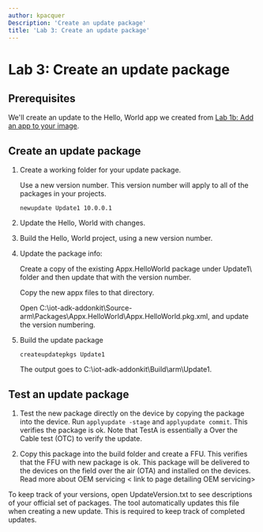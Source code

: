 ```yaml
---
author: kpacquer
Description: 'Create an update package'
title: 'Lab 3: Create an update package'
---
```


# Lab 3: Create an update package

## <span id="Prerequisites"></span><span id="prerequisites"></span><span id="PREREQUISITES"></span>Prerequisites

We'll create an update to the Hello, World app we created from [Lab 1b: Add an app to your image](deploy-your-app-with-a-standard-board.md).

## <span id="Create_an_update_package"></span>Create an update package

1.  Create a working folder for your update package. 

    Use a new version number. This version number will apply to all of the packages in your projects.

    ``` syntax
    newupdate Update1 10.0.0.1
    ```

2.  Update the Hello, World with changes.

3.  Build the Hello, World project, using a new version number. 
	
4.  Update the package info:

    Create a copy of the existing Appx.HelloWorld package under Update1\ folder and then update that with the version number.
	
	Copy the new appx files to that directory.
	
	Open C:\\iot-adk-addonkit\\Source-arm\\Packages\\Appx.HelloWorld\\Appx.HelloWorld.pkg.xml, and update the version numbering.
		
5.  Build the update package

    ``` syntax
    createupdatepkgs Update1
    ```

	The output goes to C:\\iot-adk-addonkit\\Build\\arm\\Update1.

## <span id="Test_an_update_package"></span>Test an update package
	
1. Test the new package directly on the device by copying the package into the device. Run `applyupdate -stage` and `applyupdate commit`. This verifies the package is ok. Note that TestA is essentially a Over the Cable test (OTC) to verify the update. 
	
2.  Copy this package into the build folder and create a FFU. This verifies that the FFU with new package is ok. This package will be delivered to the devices on the field over the air (OTA) and installed on the devices. Read more about OEM servicing < link to page detailing OEM servicing>

To keep track of your versions, open UpdateVersion.txt to see descriptions of your official set of packages. The tool automatically updates this file when creating a new update. This is required to keep track of completed updates.

